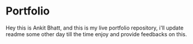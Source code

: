 # Portfolio
Hey this is Ankit Bhatt, 
and this is my live portfolio repository, i'll update readme some other day till the time enjoy and provide feedbacks on this.